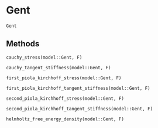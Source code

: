 # Gent

```@docs
Gent
```

## Methods

```@docs
cauchy_stress(model::Gent, F)
```

```@docs
cauchy_tangent_stiffness(model::Gent, F)
```

```@docs
first_piola_kirchhoff_stress(model::Gent, F)
```

```@docs
first_piola_kirchhoff_tangent_stiffness(model::Gent, F)
```

```@docs
second_piola_kirchhoff_stress(model::Gent, F)
```

```@docs
second_piola_kirchhoff_tangent_stiffness(model::Gent, F)
```

```@docs
helmholtz_free_energy_density(model::Gent, F)
```
